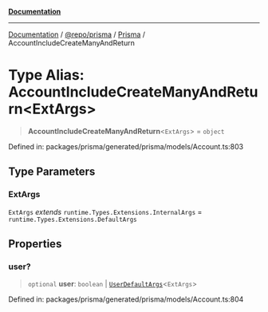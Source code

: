 [**Documentation**](../../../../../README.md)

***

[Documentation](../../../../../README.md) / [@repo/prisma](../../../README.md) / [Prisma](../README.md) / AccountIncludeCreateManyAndReturn

# Type Alias: AccountIncludeCreateManyAndReturn\<ExtArgs\>

> **AccountIncludeCreateManyAndReturn**\<`ExtArgs`\> = `object`

Defined in: packages/prisma/generated/prisma/models/Account.ts:803

## Type Parameters

### ExtArgs

`ExtArgs` *extends* `runtime.Types.Extensions.InternalArgs` = `runtime.Types.Extensions.DefaultArgs`

## Properties

### user?

> `optional` **user**: `boolean` \| [`UserDefaultArgs`](UserDefaultArgs.md)\<`ExtArgs`\>

Defined in: packages/prisma/generated/prisma/models/Account.ts:804
